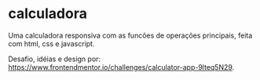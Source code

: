 # calculadora

Uma calculadora responsiva com as funcões de operações principais, feita com html, css e javascript.

Desafio, idéias e design por: https://www.frontendmentor.io/challenges/calculator-app-9lteq5N29.
